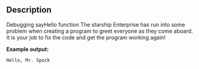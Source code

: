 ## Description

Debugging sayHello function
The starship Enterprise has run into some problem when creating a program to greet everyone as they come aboard. It is your job to fix the code and get the program working again!

**Example output:**

```
Hello, Mr. Spock
```
